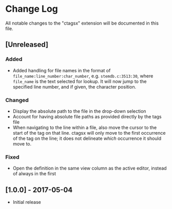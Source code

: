 # Change Log
All notable changes to the "ctagsx" extension will be documented in this file.

## [Unreleased]
### Added
- Added handling for file names in the format of `file_name:line_number:char_number`, e.g. `stemdb.c:3513:30`, where `file_name` is the text selected for lookup. It will now jump to the specified line number, and if given, the character position.
### Changed
- Display the absolute path to the file in the drop-down selection
- Account for having absolute file paths as provided directly by the tags file
- When navigating to the line within a file, also move the cursor to the start of the tag on that line. ctagsx will only move to the first occurrence of the tag on the line; it does not delineate _which_ occurrence it should move to.
### Fixed
- Open the definition in the same view column as the active editor, instead of always in the first

## [1.0.0] - 2017-05-04
- Initial release